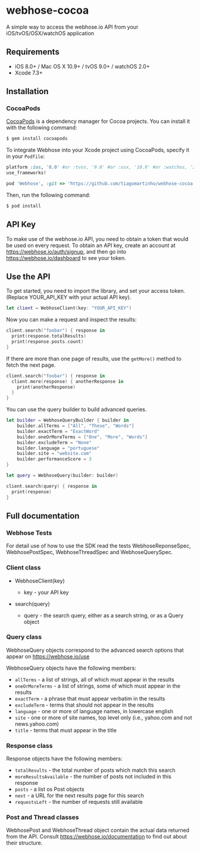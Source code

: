 # webhose-cocoa
A simple way to access the webhose.io API from your iOS/tvOS/OSX/watchOS application

## Requirements

- iOS 8.0+ / Mac OS X 10.9+ / tvOS 9.0+ / watchOS 2.0+
- Xcode 7.3+

## Installation

### CocoaPods

[CocoaPods](http://cocoapods.org) is a dependency manager for Cocoa projects. You can install it with the following command:

```bash
$ gem install cocoapods
```

To integrate Webhose into your Xcode project using CocoaPods, specify it in your `Podfile`:

```ruby
platform :ios, '8.0' #or :tvos, '9.0' #or :osx, '10.9' #or :watchos, '2.0'
use_frameworks!

pod 'Webhose', :git => 'https://github.com/tiagomartinho/webhose-cocoa'
```

Then, run the following command:

```bash
$ pod install
```

## API Key

To make use of the webhose.io API, you need to obtain a token that would be
used on every request. To obtain an API key, create an account at
https://webhose.io/auth/signup, and then go into
https://webhose.io/dashboard to see your token.

## Use the API

To get started, you need to import the library, and set your access token.
(Replace YOUR_API_KEY with your actual API key).

```swift
let client = WebhoseClient(key: "YOUR_API_KEY")
```

Now you can make a request and inspect the results:

```swift
client.search("foobar") { response in
  print(response.totalResults)
  print(response.posts.count)
}
```

If there are more than one page of results, use the `getMore()` method to
fetch the next page.

```swift
client.search("foobar") { response in
  client.more(response) { anotherResponse in
    print(anotherResponse)
  }
}
```

You can use the query builder to build advanced queries.

```swift
let builder = WebhoseQueryBuilder { builder in
    builder.allTerms = ["All", "These", "Words"]
    builder.exactTerm = "ExactWord"
    builder.oneOrMoreTerms = ["One", "More", "Words"]
    builder.excludeTerm = "None"
    builder.language = "portuguese"
    builder.site = "website.com"
    builder.performanceScore = 3
}

let query = WebhoseQuery(builder: builder)

client.search(query) { response in
  print(response)
}
```

## Full documentation

### Webhose Tests

For detail use of how to use the SDK read the tests WebhoseReponseSpec, WebhosePostSpec, WebhoseThreadSpec and WebhoseQuerySpec.

### Client class

* WebhoseClient(key)

  * key - your API key

* search(query)

  * query - the search query, either as a search string, or as a Query object

### Query class

WebhoseQuery objects correspond to the advanced search options that appear on https://webhose.io/use

WebhoseQuery objects have the following members:

* ``allTerms`` - a list of strings, all of which must appear in the results
* ``oneOrMoreTerms`` - a list of strings, some of which must appear in the results
* ``exactTerm`` - a phrase that must appear verbatim in the results
* ``excludeTerm`` - terms that should not appear in the results
* ``language`` - one or more of language names, in lowercase english
* ``site`` - one or more of site names, top level only (i.e., yahoo.com and not news.yahoo.com)
* ``title`` - terms that must appear in the title

### Response class

Response objects have the following members:

* ``totalResults`` - the total number of posts which match this search
* ``moreResultsAvailable`` - the number of posts not included in this response
* ``posts`` - a list os Post objects
* ``next`` - a URL for the next results page for this search
* ``requestsLeft`` - the number of requests still available

### Post and Thread classes

WebhosePost and WebhoseThread object contain the actual data returned from the
API. Consult https://webhose.io/documentation to find out about their structure.
